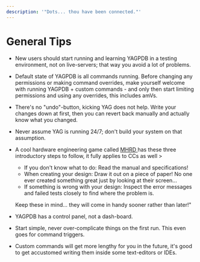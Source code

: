 ```yaml
---
description: '"Dots... thou have been connected."'
---
```


# General Tips

* New users should start running and learning YAGPDB in a testing environment, not on live-servers; that way you avoid a lot of problems.
* Default state of YAGPDB is all commands running. Before changing any permissions or making command overrides, make yourself welcome with running YAGPDB + custom commands - and only then start limiting permissions and using any overrides, this includes amVs.
* There's no "undo"-button, kicking YAG does not help. Write your changes down at first, then you can revert back manually and actually know what you changed.
* Never assume YAG is running 24/7; don't build your system on that assumption.
* A cool hardware engineering game called [MHRD ](https://www.indiedb.com/games/mhrd)has these three introductory steps to follow, it fully applies to CCs as well &gt; 

  * If you don't know what to do: Read the manual and specifications! 
  * When creating your design: Draw it out on a piece of paper! No one ever created something great just by looking at their screen... 
  * If something is wrong with your design: Inspect the error messages and failed tests closely to find where the problem is.

  Keep these in mind... they will come in handy sooner rather than later!"

* YAGPDB has a control panel, not a dash-board.
* Start simple, never over-complicate things on the first run. This even goes for command triggers.
* Custom commands will get more lengthy for you in the future, it's good to get accustomed writing them inside some text-editors or IDEs.




